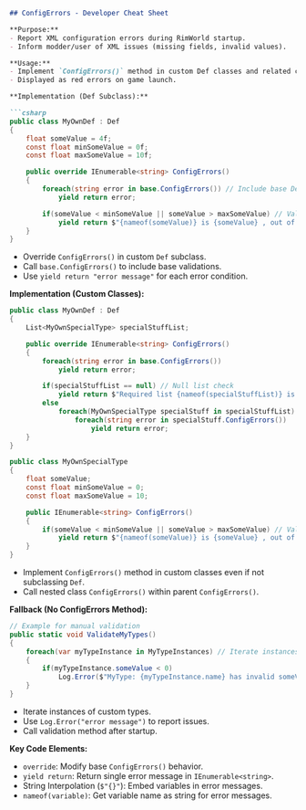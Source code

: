 ```markdown
## ConfigErrors - Developer Cheat Sheet

**Purpose:**
- Report XML configuration errors during RimWorld startup.
- Inform modder/user of XML issues (missing fields, invalid values).

**Usage:**
- Implement `ConfigErrors()` method in custom Def classes and related classes.
- Displayed as red errors on game launch.

**Implementation (Def Subclass):**

```csharp
public class MyOwnDef : Def
{
    float someValue = 4f;
    const float minSomeValue = 0f;
    const float maxSomeValue = 10f;

    public override IEnumerable<string> ConfigErrors()
    {
        foreach(string error in base.ConfigErrors()) // Include base Def errors
            yield return error;

        if(someValue < minSomeValue || someValue > maxSomeValue) // Value range check
            yield return $"{nameof(someValue)} is {someValue} , out of range: {minSomeValue}-{maxSomeValue}!";
    }
}
```
- Override `ConfigErrors()` in custom `Def` subclass.
- Call `base.ConfigErrors()` to include base validations.
- Use `yield return "error message"` for each error condition.

**Implementation (Custom Classes):**

```csharp
public class MyOwnDef : Def
{
    List<MyOwnSpecialType> specialStuffList;

    public override IEnumerable<string> ConfigErrors()
    {
        foreach(string error in base.ConfigErrors())
            yield return error;

        if(specialStuffList == null) // Null list check
            yield return $"Required list {nameof(specialStuffList)} is empty";
        else
            foreach(MyOwnSpecialType specialStuff in specialStuffList) // Nested class errors
                foreach(string error in specialStuff.ConfigErrors())
                    yield return error;
    }
}

public class MyOwnSpecialType
{
    float someValue;
    const float minSomeValue = 0;
    const float maxSomeValue = 10;

    public IEnumerable<string> ConfigErrors()
    {
        if(someValue < minSomeValue || someValue > maxSomeValue) // Value range check in nested class
            yield return $"{nameof(someValue)} is {someValue} , out of range: {minSomeValue}-{maxSomeValue}!";
    }
}
```
- Implement `ConfigErrors()` method in custom classes even if not subclassing `Def`.
- Call nested class `ConfigErrors()` within parent `ConfigErrors()`.

**Fallback (No ConfigErrors Method):**

```csharp
// Example for manual validation
public static void ValidateMyTypes()
{
    foreach(var myTypeInstance in MyTypeInstances) // Iterate instances of custom type
    {
        if(myTypeInstance.someValue < 0)
            Log.Error($"MyType: {myTypeInstance.name} has invalid someValue: {myTypeInstance.someValue}"); // Log error message
    }
}
```
- Iterate instances of custom types.
- Use `Log.Error("error message")` to report issues.
- Call validation method after startup.

**Key Code Elements:**

- `override`:  Modify base `ConfigErrors()` behavior.
- `yield return`: Return single error message in `IEnumerable<string>`.
- String Interpolation (`$"{}"`): Embed variables in error messages.
- `nameof(variable)`: Get variable name as string for error messages.
```
